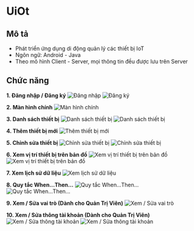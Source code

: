 # UiOt

## Mô tả
- Phát triển ứng dụng di động quản lý các thiết bị IoT
- Ngôn ngữ: Android - Java
- Theo mô hình Client - Server, mọi thông tin đều được lưu trên Server

## Chức năng
**1. Đăng nhập / Đăng ký**
![Đăng nhập](https://github.com/ptu1710/UiOt/blob/master/img/1.png?raw=true)
![Đăng ký](https://github.com/ptu1710/UiOt/blob/master/img/2.png?raw=true)

**2. Màn hình chính**
![Màn hình chính](https://github.com/ptu1710/UiOt/blob/master/img/3.png?raw=true)

**3. Danh sách thiết bị**
![Danh sách thiết bị](https://github.com/ptu1710/UiOt/blob/master/img/4.png?raw=true)
![Danh sách thiết bị](https://github.com/ptu1710/UiOt/blob/master/img/5.png?raw=true)

**4. Thêm thiết bị mới**
![Thêm thiết bị mới](https://github.com/ptu1710/UiOt/blob/master/img/6.png?raw=true)

**5. Chỉnh sửa thiết bị**
![Chỉnh sửa thiết bị](https://github.com/ptu1710/UiOt/blob/master/img/7.png?raw=true)
![Chỉnh sửa thiết bị](https://github.com/ptu1710/UiOt/blob/master/img/8.png?raw=true)

**6. Xem vị trí thiết bị trên bản đồ**
![Xem vị trí thiết bị trên bản đồ](https://github.com/ptu1710/UiOt/blob/master/img/9.png?raw=true)
![Xem vị trí thiết bị trên bản đồ](https://github.com/ptu1710/UiOt/blob/master/img/10.png?raw=true)

**7. Xem lịch sử dữ liệu**
![Xem lịch sử dữ liệu](https://github.com/ptu1710/UiOt/blob/master/img/11.png?raw=true)

**8. Quy tắc When...Then...**
![Quy tắc When...Then...](https://github.com/ptu1710/UiOt/blob/master/img/12.png?raw=true)
![Quy tắc When...Then...](https://github.com/ptu1710/UiOt/blob/master/img/13.png?raw=true)

**9. Xem / Sửa vai trò (Dành cho Quản Trị Viên)**
![Xem / Sửa vai trò](https://github.com/ptu1710/UiOt/blob/master/img/14.png?raw=true)

**10. Xem / Sửa thông tài khoản (Dành cho Quản Trị Viên)**
![Xem / Sửa thông tài khoản](https://github.com/ptu1710/UiOt/blob/master/img/15.png?raw=true)
![Xem / Sửa thông tài khoản](https://github.com/ptu1710/UiOt/blob/master/img/16.png?raw=true)